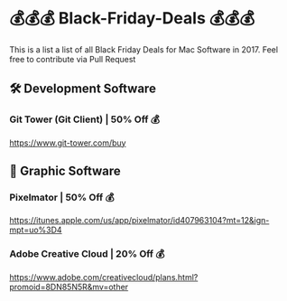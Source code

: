 # 💰💰💰 Black-Friday-Deals 💰💰💰
This is a list a list of all Black Friday Deals for Mac Software in 2017. Feel free to contribute via Pull Request

## 🛠 Development Software
### Git Tower (Git Client) | 50% Off 💰
https://www.git-tower.com/buy

## 🎨 Graphic Software
### Pixelmator | 50% Off 💰
https://itunes.apple.com/us/app/pixelmator/id407963104?mt=12&ign-mpt=uo%3D4
### Adobe Creative Cloud | 20% Off 💰
https://www.adobe.com/creativecloud/plans.html?promoid=8DN85N5R&mv=other
